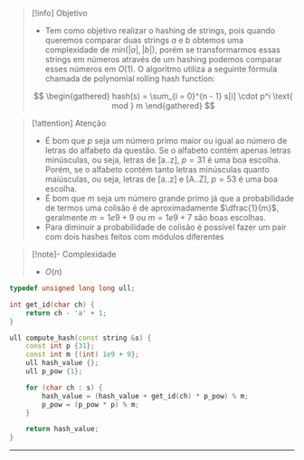 > [!info] Objetivo
> - Tem como objetivo realizar o hashing de strings, pois quando queremos comparar duas strings $a$ e $b$ obtemos uma complexidade de $min(|a|, |b|)$, porém se transformarmos essas strings em números através de um hashing podemos comparar esses números em $O(1)$. O algoritmo utiliza a seguinte fórmula chamada de polynomial rolling hash function:
>  
> $$
> \begin{gathered}
> hash(s) = \sum_{i = 0}^{n - 1} s[i] \cdot p^i \text{ mod } m
> \end{gathered}
> $$ 

> [!attention] Atenção
> - É bom que $p$ seja um número primo maior ou igual ao número de letras do alfabeto da questão. Se o alfabeto contém apenas letras minúsculas, ou seja, letras de [a..z], $p = 31$ é uma boa escolha. Porém, se o alfabeto contém tanto letras minúsculas quanto maiúsculas, ou seja, letras de [a..z] e [A..Z], $p = 53$ é uma boa escolha.
> - É bom que $m$ seja um número grande primo já que a probabilidade de termos uma colisão é de aproximadamente $\dfrac{1}{m}$,  geralmente $m = 1e9 + 9$ ou $m = 1e9 + 7$ são boas escolhas. 
> - Para diminuir a probabilidade de colisão é possível fazer um pair com dois hashes feitos com módulos diferentes

> [!note]- Complexidade
> - $O(n)$

```cpp
typedef unsigned long long ull;

int get_id(char ch) {
	return ch - 'a' + 1;
}

ull compute_hash(const string &s) {
	const int p {31};
	const int m {(int) 1e9 + 9};
	ull hash_value {};
	ull p_pow {1};

	for (char ch : s) {
		hash_value = (hash_value + get_id(ch) * p_pow) % m;
		p_pow = (p_pow * p) % m;
	}

	return hash_value;
}
```

---